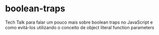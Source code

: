 # boolean-traps
Tech Talk para falar um pouco mais sobre boolean traps no JavaScript e como evitá-los utilizando o conceito de object literal function parameters
